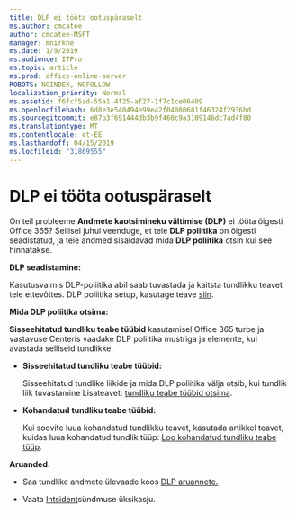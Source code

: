 ```yaml
---
title: DLP ei tööta ootuspäraselt
ms.author: cmcatee
author: cmcatee-MSFT
manager: mnirkhe
ms.date: 1/9/2019
ms.audience: ITPro
ms.topic: article
ms.prod: office-online-server
ROBOTS: NOINDEX, NOFOLLOW
localization_priority: Normal
ms.assetid: f6fcf5ad-55a1-4f25-af27-1f7c1ce06409
ms.openlocfilehash: 6d8e3e540494e99e42f04080681f46324f2936bd
ms.sourcegitcommit: e87b3f691444db3b9f460c9a3109146dc7ad4f80
ms.translationtype: MT
ms.contentlocale: et-EE
ms.lasthandoff: 04/15/2019
ms.locfileid: "31869555"
---
```

# <a name="dlp-not-working-as-expected"></a>DLP ei tööta ootuspäraselt


On teil probleeme **Andmete kaotsimineku vältimise (DLP)** ei tööta õigesti Office 365? Sellisel juhul veenduge, et teie **DLP poliitika** on õigesti seadistatud, ja teie andmed sisaldavad mida **DLP poliitika** otsin kui see hinnatakse. 
  
 **DLP seadistamine:**
  
Kasutusvalmis DLP-poliitika abil saab tuvastada ja kaitsta tundlikku teavet teie ettevõttes. DLP poliitika setup, kasutage teave [siin](https://docs.microsoft.com/office365/securitycompliance/prevent-data-loss#set-up-dlp).
  
 **Mida DLP poliitika otsima:**
  
**Sisseehitatud tundliku teabe tüübid** kasutamisel Office 365 turbe ja vastavuse Centeris vaadake DLP poliitika mustriga ja elemente, kui avastada selliseid tundlikke. 
  
- **Sisseehitatud tundliku teabe tüübid:**
    
    Sisseehitatud tundlike liikide ja mida DLP poliitika välja otsib, kui tundlik liik tuvastamine Lisateavet: [tundliku teabe tüübid otsima](https://docs.microsoft.com/office365/securitycompliance/what-the-sensitive-information-types-look-for).
    
- **Kohandatud tundliku teabe tüübid:**
    
    Kui soovite luua kohandatud tundlikku teavet, kasutada artikkel teavet, kuidas luua kohandatud tundlik tüüp: [Loo kohandatud tundliku teabe tüüp](https://docs.microsoft.com/office365/securitycompliance/create-a-custom-sensitive-information-type).
    
 **Aruanded:**
  
- Saa tundlike andmete ülevaade koos [DLP aruannete.](https://docs.microsoft.com/office365/securitycompliance/data-loss-prevention-policies#dlp-reports)
    
- Vaata [Intsident](https://docs.microsoft.com/office365/securitycompliance/data-loss-prevention-policies#incident-reports)sündmuse üksikasju.
    

